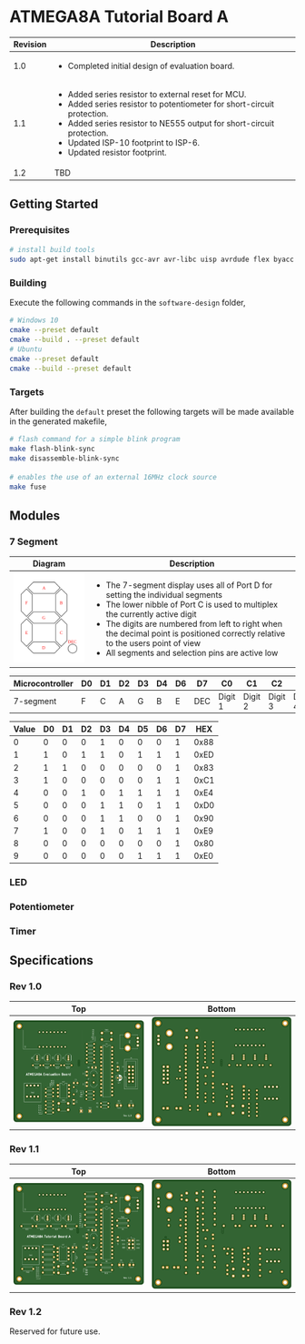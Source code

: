 # ATMEGA8A Tutorial Board A

| Revision | Description                                                                                                                                                                                                                                                                                                |
| -------- | ---------------------------------------------------------------------------------------------------------------------------------------------------------------------------------------------------------------------------------------------------------------------------------------------------------- |
| 1.0      | <ul><li>Completed initial design of evaluation board.</li></ul>                                                                                                                                                                                                                                            |
| 1.1      | <ul><li>Added series resistor to external reset for MCU.</li><li>Added series resistor to potentiometer for short-circuit protection.</li><li>Added series resistor to NE555 output for short-circuit protection.</li><li>Updated ISP-10 footprint to ISP-6.</li><li>Updated resistor footprint.</li></ul> |
| 1.2      | TBD                                                                                                                                                                                                                                                                                                        |

## Getting Started

### Prerequisites

```bash
# install build tools
sudo apt-get install binutils gcc-avr avr-libc uisp avrdude flex byacc bison
```

### Building

Execute the following commands in the `software-design` folder,

```bash
# Windows 10
cmake --preset default
cmake --build . --preset default
# Ubuntu
cmake --preset default
cmake --build --preset default
```

### Targets

After building the `default` preset the following targets will be made available in the generated makefile,

```bash
# flash command for a simple blink program
make flash-blink-sync
make disassemble-blink-sync

# enables the use of an external 16MHz clock source
make fuse
```

## Modules

### 7 Segment

| Diagram                                                         | Description                                                                                                                                                                                                                                                                                                                                                                    |
| --------------------------------------------------------------- | ------------------------------------------------------------------------------------------------------------------------------------------------------------------------------------------------------------------------------------------------------------------------------------------------------------------------------------------------------------------------------ |
| <img src="images/7-segment.svg"  height="auto" width="250px" /> | <ul><li>The 7-segment display uses all of Port D for setting the individual segments</li><li>The lower nibble of Port C is used to multiplex the currently active digit</li><li>The digits are numbered from left to right when the decimal point is positioned correctly relative to the users point of view</li><li>All segments and selection pins are active low</li></ul> |

| Microcontroller | D0  | D1  | D2  | D3  | D4  | D6  | D7  | C0      | C1      | C2      | C3      |
| --------------- | --- | --- | --- | --- | --- | --- | --- | ------- | ------- | ------- | ------- |
| 7-segment       | F   | C   | A   | G   | B   | E   | DEC | Digit 1 | Digit 2 | Digit 3 | Digit 4 |

| Value | D0  | D1  | D2  | D3  | D4  | D5  | D6  | D7  | HEX  |
| ----- | --- | --- | --- | --- | --- | --- | --- | --- | ---- |
| 0     | 0   | 0   | 0   | 1   | 0   | 0   | 0   | 1   | 0x88 |
| 1     | 1   | 0   | 1   | 1   | 0   | 1   | 1   | 1   | 0xED |
| 2     | 1   | 1   | 0   | 0   | 0   | 0   | 0   | 1   | 0x83 |
| 3     | 1   | 0   | 0   | 0   | 0   | 0   | 1   | 1   | 0xC1 |
| 4     | 0   | 0   | 1   | 0   | 1   | 1   | 1   | 1   | 0xE4 |
| 5     | 0   | 0   | 0   | 1   | 1   | 0   | 1   | 1   | 0xD0 |
| 6     | 0   | 0   | 0   | 1   | 1   | 0   | 0   | 1   | 0x90 |
| 7     | 1   | 0   | 0   | 1   | 0   | 1   | 1   | 1   | 0xE9 |
| 8     | 0   | 0   | 0   | 0   | 0   | 0   | 0   | 1   | 0x80 |
| 9     | 0   | 0   | 0   | 0   | 0   | 1   | 1   | 1   | 0xE0 |

### LED

### Potentiometer

### Timer

## Specifications

### Rev 1.0

| Top                                     | Bottom                                        |
| --------------------------------------- | --------------------------------------------- |
| ![Board Top Layer](images/R1.0/top.svg) | ![Board Bottom Layer](images/R1.0/bottom.svg) |

### Rev 1.1

| Top                                     | Bottom                                        |
| --------------------------------------- | --------------------------------------------- |
| ![Board Top Layer](images/R1.1/top.svg) | ![Board Bottom Layer](images/R1.1/bottom.svg) |

### Rev 1.2

Reserved for future use.
